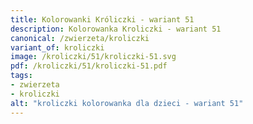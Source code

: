 ```yaml
---
title: Kolorowanki Króliczki - wariant 51
description: Kolorowanka Kroliczki - wariant 51
canonical: /zwierzeta/kroliczki
variant_of: kroliczki
image: /kroliczki/51/kroliczki-51.svg
pdf: /kroliczki/51/kroliczki-51.pdf
tags:
- zwierzeta
- kroliczki
alt: "kroliczki kolorowanka dla dzieci - wariant 51"
---
```

